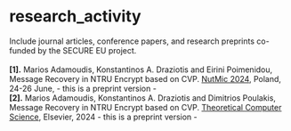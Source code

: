 # research_activity
Include journal articles, conference papers, and research preprints co-funded by the SECURE EU project.<br><br>
**[1].** Marios Adamoudis, Konstantinos A. Draziotis and Eirini Poimenidou, Message Recovery in NTRU Encrypt based on CVP. [NutMic 2024](https://nutmic2024.usz.edu.pl/contributed-talks/), Poland, 24-26 June, - this is a preprint version - <br>
**[2].** Marios Adamoudis, Konstantinos A. Draziotis and Dimitrios Poulakis, Message Recovery in NTRU Encrypt based on CVP. [Theoretical Computer Science](https://www.sciencedirect.com/science/article/pii/S0304397524001932?dgcid=coauthor), Elsevier, 2024 - this is a preprint version - <br>


